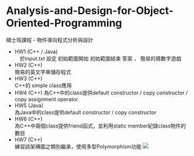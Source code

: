 # Analysis-and-Design-for-Object-Oriented-Programming
碩士班課程 - 物件導向程式分析與設計
- HW1 (C++ / Java)    
      &emsp;於input.txt 設定 初始範圍開始 初始範圍結束 答案 ， 簡易的猜數字遊戲
- HW2 (C++)    
      簡易的英文字串儲存程式  
- HW3 (C++)    
      C++的 simple class應用  
- HW4 (C++) 
      為C++中的class提供default constructor / copy constructor / copy assignment operator
- HW5 (Java)     
      為Java中的class提供default constructor / copy constructor
- HW6 (C++)   
      為C++中兩個class提供friend函式，並利用static member紀錄class物件的數目
- HW7 (C++)   
      練習該架構圖之類別繼承，使用多型Polymorphism功能
    <img src="https://i.imgur.com/lkffBar.png">
